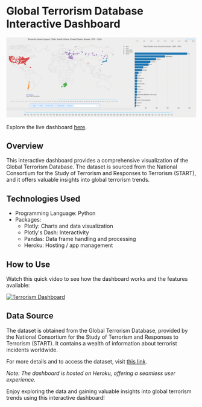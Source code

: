 # Global Terrorism Database Interactive Dashboard

![Dashboard Screenshot](dashboard_screenshot.png)

Explore the live dashboard [here](https://goo.gl/sxYD1y).

## Overview

This interactive dashboard provides a comprehensive visualization of the Global Terrorism Database. The dataset is sourced from the National Consortium for the Study of Terrorism and Responses to Terrorism (START), and it offers valuable insights into global terrorism trends.

## Technologies Used

- Programming Language: Python
- Packages:
  - Plotly: Charts and data visualization
  - Plotly's Dash: Interactivity
  - Pandas: Data frame handling and processing
  - Heroku: Hosting / app management

## How to Use

Watch this quick video to see how the dashboard works and the features available:

[![Terrorism Dashboard](http://img.youtube.com/vi/BPfzqVK6gmk/0.jpg)](http://www.youtube.com/watch?v=BPfzqVK6gmk "Global Terrorism Database Interactive Dashboard")

## Data Source

The dataset is obtained from the Global Terrorism Database, provided by the National Consortium for the Study of Terrorism and Responses to Terrorism (START). It contains a wealth of information about terrorist incidents worldwide.

For more details and to access the dataset, visit [this link](https://www.start.umd.edu/gtd).

*Note: The dashboard is hosted on Heroku, offering a seamless user experience.*

Enjoy exploring the data and gaining valuable insights into global terrorism trends using this interactive dashboard!
